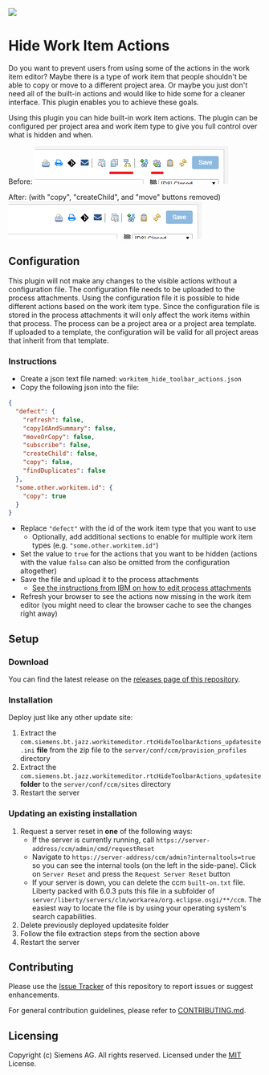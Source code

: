 ![](https://github.com/jazz-community/rtc-hide-toolbar-actions/workflows/npm%20build/badge.svg)

# Hide Work Item Actions

Do you want to prevent users from using some of the actions in the work item editor? Maybe there is a type of work item that people shouldn't be able to copy or move to a different project area. Or maybe you just don't need all of the built-in actions and would like to hide some for a cleaner interface. This plugin enables you to achieve these goals.

Using this plugin you can hide built-in work item actions. The plugin can be configured per project area and work item type to give you full control over what is hidden and when.

Before:
![Screenshot Before](https://github.com/jazz-community/rtc-hide-toolbar-actions/blob/master/documentation/toolbar-actions-before.png)

After: (with "copy", "createChild", and "move" buttons removed)
![Screenshot After](https://github.com/jazz-community/rtc-hide-toolbar-actions/blob/master/documentation/toolbar-actions-after.png)

## Configuration

This plugin will not make any changes to the visible actions without a configuration file. The configuration file needs to be uploaded to the process attachments. Using the configuration file it is possible to hide different actions based on the work item type. Since the configuration file is stored in the process attachments it will only affect the work items within that process. The process can be a project area or a project area template. If uploaded to a template, the configuration will be valid for all project areas that inherit from that template.

### Instructions

- Create a json text file named: `workitem_hide_toolbar_actions.json`
- Copy the following json into the file:

```json
{
  "defect": {
    "refresh": false,
    "copyIdAndSummary": false,
    "moveOrCopy": false,
    "subscribe": false,
    "createChild": false,
    "copy": false,
    "findDuplicates": false
  },
  "some.other.workitem.id": {
    "copy": true
  }
}
```

- Replace `"defect"` with the id of the work item type that you want to use
  - Optionally, add additional sections to enable for multiple work item types (e.g. `"some.other.workitem.id"`)
- Set the value to `true` for the actions that you want to be hidden (actions with the value `false` can also be omitted from the configuration altogether)
- Save the file and upload it to the process attachments
  - [See the instructions from IBM on how to edit process attachments](https://jazz.net/help-dev/clm/index.jsp?topic=%2Fcom.ibm.jazz.platform.doc%2Ftopics%2Ft_add_attachment_process.html)
- Refresh your browser to see the actions now missing in the work item editor (you might need to clear the browser cache to see the changes right away)

## Setup

### Download

You can find the latest release on the [releases page of this repository](https://github.com/jazz-community/rtc-hide-toolbar-actions/releases).

### Installation

Deploy just like any other update site:

1. Extract the `com.siemens.bt.jazz.workitemeditor.rtcHideToolbarActions_updatesite.ini` **file** from the zip file to the `server/conf/ccm/provision_profiles` directory
2. Extract the `com.siemens.bt.jazz.workitemeditor.rtcHideToolbarActions_updatesite` **folder** to the `server/conf/ccm/sites` directory
3. Restart the server

### Updating an existing installation

1. Request a server reset in **one** of the following ways:
   - If the server is currently running, call `https://server-address/ccm/admin/cmd/requestReset`
   - Navigate to `https://server-address/ccm/admin?internaltools=true` so you can see the internal tools (on the left in the side-pane). Click on `Server Reset` and press the `Request Server Reset` button
   - If your server is down, you can delete the ccm `built-on.txt` file. Liberty packed with 6.0.3 puts this file in a subfolder of `server/liberty/servers/clm/workarea/org.eclipse.osgi/**/ccm`. The easiest way to locate the file is by using your operating system's search capabilities.
2. Delete previously deployed updatesite folder
3. Follow the file extraction steps from the section above
4. Restart the server

## Contributing

Please use the [Issue Tracker](https://github.com/jazz-community/rtc-hide-toolbar-actions/issues) of this repository to report issues or suggest enhancements.

For general contribution guidelines, please refer to [CONTRIBUTING.md](https://github.com/jazz-community/welcome/blob/master/CONTRIBUTING.md).

## Licensing

Copyright (c) Siemens AG. All rights reserved.
Licensed under the [MIT](https://github.com/jazz-community/rtc-hide-toolbar-actions/blob/master/LICENSE) License.

